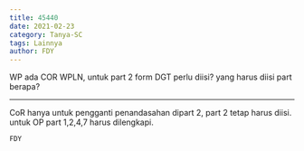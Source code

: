 ```yaml
---
title: 45440
date: 2021-02-23
category: Tanya-SC
tags: Lainnya
author: FDY
---
```


WP ada COR WPLN, untuk part 2 form DGT perlu diisi? yang harus diisi part berapa?

---

CoR hanya untuk pengganti penandasahan dipart 2, part 2 tetap harus diisi. untuk OP part 1,2,4,7 harus dilengkapi.

`FDY`
